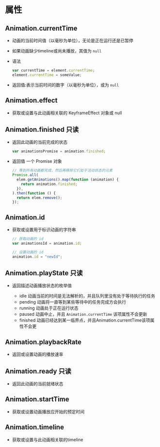 # 属性

## Animation.currentTime

+ 动画的当前时间值（以毫秒为单位），无论是正在运行还是已暂停
+ 如果动画缺少timeline或尚未播放，其值为 `null`

+ 语法

  ```js
  var currentTime = element.currentTime;
  element.currentTime = someValue;
  ```

+ 返回值:表示当前时间的数字（以毫秒为单位），或为 `null`


## Animation.effect

+ 获取或设置与此动画相关联的 KeyframeEffect 对象或 null

## Animation.finished 只读

+ 返回此动画的当前完成的状态

  ```js
  var animationsPromise = animation.finished;
  ```

+ 返回值 一个 Promise 对象

  ```js
  // 等到所有动画都完成，然后再移除它们处于活动状态的元素
  Promise.all(
    elem.getAnimations().map(function (animation) {
      return animation.finished;
    }),
  ).then(function () {
    return elem.remove();
  });
  ```

## Animation.id

+ 获取或设置用于标识动画的字符串

  ```js
  // 获取动画的 id
  var animationsId = animation.id;

  // 设置动画的 id
  animation.id = "newId";
  ```

## Animation.playState 只读

+ 返回描述动画播放状态的枚举值

  + idle 动画当前的时间是无法解析的，并且队列里没有处于等待执行的任务
  + pending 动画将一直等到某些等待中的任务完成方会执行
  + running 动画处于正在运行状态
  + paused 动画中止，并且 `Animation.currentTime` 该项属性不会更新
  + finished 动画已经达到某一临界点，并且Animation.currentTime该项属性不会更

## Animation.playbackRate

+ 返回或设置动画的播放速率

## Animation.ready 只读

+ 返回此动画的当前就绪状态

## Animation.startTime

+ 获取或设置动画播放应开始的预定时间

## Animation.timeline

+ 获取或设置与此动画相关联的timeline
